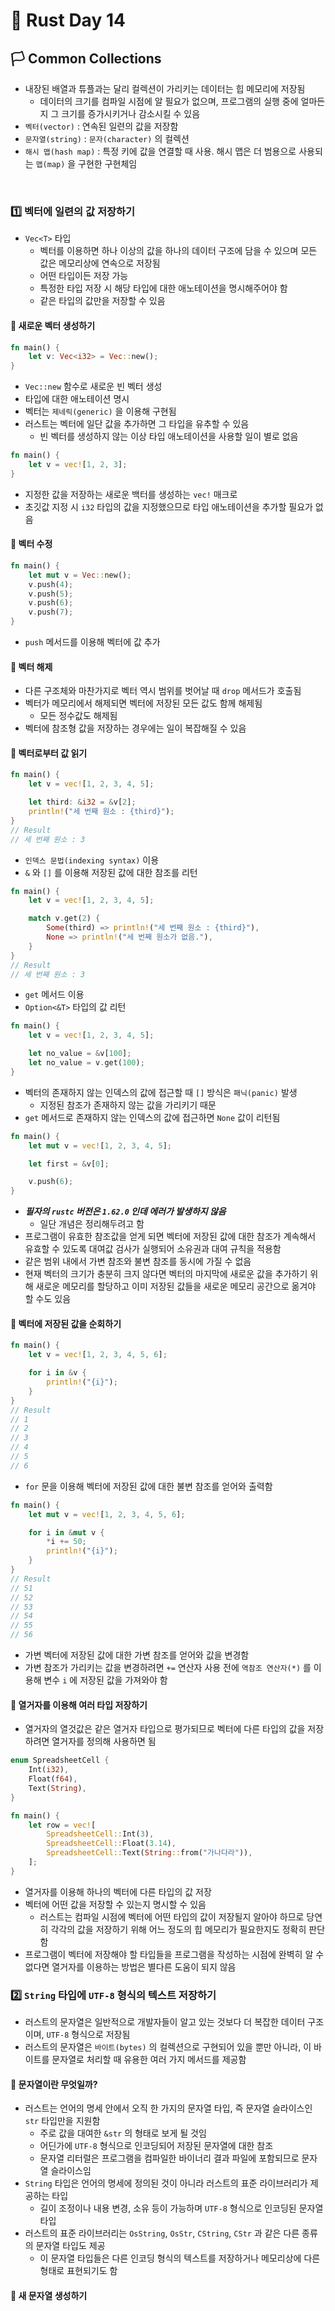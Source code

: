 # 🦀 Rust Day 14

## **🏳️ Common Collections**
- 내장된 배열과 튜플과는 달리 컬렉션이 가리키는 데이터는 힙 메모리에 저장됨
  - 데이터의 크기를 컴파일 시점에 알 필요가 없으며, 프로그램의 실행 중에 얼마든지 그 크기를 증가시키거나 감소시킬 수 있음
- `벡터(vector)` : 연속된 일련의 값을 저장함
- `문자열(string)` : `문자(character)` 의 컬렉션
- `해시 맵(hash map)` : 특정 키에 값을 연결할 때 사용. 해시 맵은 더 범용으로 사용되는 `맵(map)` 을 구현한 구현체임

<br>

### **1️⃣ 벡터에 일련의 값 저장하기**
- `Vec<T>` 타입
  - 벡터를 이용하면 하나 이상의 값을 하나의 데이터 구조에 담을 수 있으며 모든 값은 메모리상에 연속으로 저장됨
  - 어떤 타입이든 저장 가능
  - 특정한 타입 저장 시 해당 타입에 대한 애노테이션을 명시해주어야 함
  - 같은 타입의 값만을 저장할 수 있음

#### **🤔 새로운 벡터 생성하기**

```rust
fn main() {
    let v: Vec<i32> = Vec::new();
}
```
- `Vec::new` 함수로 새로운 빈 벡터 생성
- 타입에 대한 애노테이션 명시
- 벡터는 `제네릭(generic)` 을 이용해 구현됨
- 러스트는 벡터에 일단 값을 추가하면 그 타입을 유추할 수 있음
  - 빈 벡터를 생성하지 않는 이상 타입 애노테이션을 사용할 일이 별로 없음

```rust
fn main() {
    let v = vec![1, 2, 3];
}
```
- 지정한 값을 저장하는 새로운 백터를 생성하는 `vec!` 매크로
- 초깃값 지정 시 `i32` 타입의 값을 지정했으므로 타입 애노테이션을 추가할 필요가 없음

#### **🤔 벡터 수정**

```rust
fn main() {
    let mut v = Vec::new();
    v.push(4);
    v.push(5);
    v.push(6);
    v.push(7);
}
```
- `push` 메서드를 이용해 벡터에 값 추가

#### **🤔 벡터 해제**
- 다른 구조체와 마찬가지로 벡터 역시 범위를 벗어날 때 `drop` 메서드가 호출됨
- 벡터가 메모리에서 해제되면 벡터에 저장된 모든 값도 함께 해제됨
  - 모든 정수값도 해제됨
- 벡터에 참조형 값을 저장하는 경우에는 일이 복잡해질 수 있음

#### **🤔 벡터로부터 값 읽기**

```rust
fn main() {
    let v = vec![1, 2, 3, 4, 5];

    let third: &i32 = &v[2];
    println!("세 번째 원소 : {third}");
}
// Result
// 세 번째 원소 : 3
```
- `인덱스 문법(indexing syntax)` 이용
- `&` 와 `[]` 를 이용해 저장된 값에 대한 참조를 리턴


```rust
fn main() {
    let v = vec![1, 2, 3, 4, 5];

    match v.get(2) {
        Some(third) => println!("세 번째 원소 : {third}"),
        None => println!("세 번째 원소가 없음."),
    }
}
// Result
// 세 번째 원소 : 3
```
- `get` 메서드 이용
- `Option<&T>` 타입의 값 리턴

```rust
fn main() {
    let v = vec![1, 2, 3, 4, 5];

    let no_value = &v[100];
    let no_value = v.get(100);
}
```
- 벡터의 존재하지 않는 인덱스의 값에 접근할 때 `[]` 방식은 `패닉(panic)` 발생
  - 지정된 참조가 존재하지 않는 값을 가리키기 때문
- `get` 메서드로 존재하지 않는 인덱스의 값에 접근하면 `None` 값이 리턴됨

```rust
fn main() {
    let mut v = vec![1, 2, 3, 4, 5];

    let first = &v[0];

    v.push(6);
}
```
- **_필자의 `rustc` 버전은 `1.62.0` 인데 에러가 발생하지 않음_**
  - 일단 개념은 정리해두려고 함
- 프로그램이 유효한 참조값을 얻게 되면 벡터에 저장된 값에 대한 참조가 계속해서 유효할 수 있도록 대여값 검사가 실행되어 소유권과 대여 규칙을 적용함
- 같은 범위 내에서 가변 참조와 불변 참조를 동시에 가질 수 없음
- 현재 벡터의 크기가 충분히 크지 않다면 벡터의 마지막에 새로운 값을 추가하기 위해 새로운 메모리를 할당하고 이미 저장된 값들을 새로운 메모리 공간으로 옮겨야 할 수도 있음

#### **🤔 벡터에 저장된 값을 순회하기**

```rust
fn main() {
    let v = vec![1, 2, 3, 4, 5, 6];

    for i in &v {
        println!("{i}");
    }
}
// Result
// 1
// 2
// 3
// 4
// 5
// 6
```
- `for` 문을 이용해 벡터에 저장된 값에 대한 불변 참조를 얻어와 출력함

```rust
fn main() {
    let mut v = vec![1, 2, 3, 4, 5, 6];

    for i in &mut v {
        *i += 50;
        println!("{i}");
    }
}
// Result
// 51
// 52
// 53
// 54
// 55
// 56
```
- 가변 벡터에 저장된 값에 대한 가변 참조를 얻어와 값을 변경함
- 가변 참조가 가리키는 값을 변경하려면 `+=` 연산자 사용 전에 `역참조 연산자(*)` 를 이용해 변수 `i` 에 저장된 값을 가져와야 함

#### **🤔 열거자를 이용해 여러 타입 저장하기**
- 열거자의 열것값은 같은 열거자 타입으로 평가되므로 벡터에 다른 타입의 값을 저장하려면 열거자를 정의해 사용하면 됨

```rust
enum SpreadsheetCell {
    Int(i32),
    Float(f64),
    Text(String),
}

fn main() {
    let row = vec![
        SpreadsheetCell::Int(3),
        SpreadsheetCell::Float(3.14),
        SpreadsheetCell::Text(String::from("가나다라")),
    ];
}
```
- 열거자를 이용해 하나의 벡터에 다른 타입의 값 저장
- 벡터에 어떤 값을 저장할 수 있는지 명시할 수 있음
  - 러스트는 컴파일 시점에 벡터에 어떤 타입의 값이 저장될지 알아야 하므로 당연히 각각의 값을 저장하기 위해 어느 정도의 힙 메모리가 필요한지도 정확히 판단함
- 프로그램이 벡터에 저장해야 할 타입들을 프로그램을 작성하는 시점에 완벽히 알 수 없다면 열거자를 이용하는 방법은 별다른 도움이 되지 않음

### **2️⃣ `String` 타입에 `UTF-8` 형식의 텍스트 저장하기**
- 러스트의 문자열은 일반적으로 개발자들이 알고 있는 것보다 더 복잡한 데이터 구조이며, `UTF-8` 형식으로 저장됨
- 러스트의 문자열은 `바이트(bytes)` 의 컬렉션으로 구현되어 있을 뿐만 아니라, 이 바이트를 문자열로 처리할 때 유용한 여러 가지 메서드를 제공함

#### **🤔 문자열이란 무엇일까?**
- 러스트는 언어의 명세 안에서 오직 한 가지의 문자열 타입, 즉 문자열 슬라이스인 `str` 타입만을 지원함
  - 주로 값을 대여한 `&str` 의 형태로 보게 될 것임
  - 어딘가에 `UTF-8` 형식으로 인코딩되어 저장된 문자열에 대한 참조
  - 문자열 리터럴은 프로그램을 컴파일한 바이너리 결과 파일에 포함되므로 문자열 슬라이스임
- `String` 타입은 언어의 명세에 정의된 것이 아니라 러스트의 표준 라이브러리가 제공하는 타입
  - 길이 조정이나 내용 변경, 소유 등이 가능하며 `UTF-8` 형식으로 인코딩된 문자열 타입
- 러스트의 표준 라이브러리는 `OsString`, `OsStr`, `CString`, `CStr` 과 같은 다른 종류의 문자열 타입도 제공
  - 이 문자열 타입들은 다른 인코딩 형식의 텍스트를 저장하거나 메모리상에 다른 형태로 표현되기도 함

#### **🤔 새 문자열 생성하기**